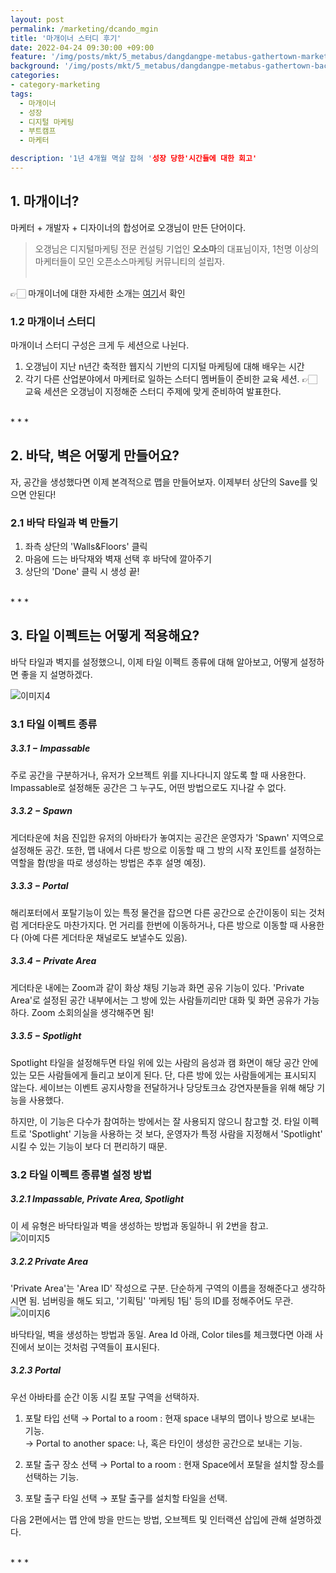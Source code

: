 ```yaml
---
layout: post
permalink: /marketing/dcando_mgin
title: '마개이너 스터디 후기'
date: 2022-04-24 09:30:00 +09:00
feature: '/img/posts/mkt/5_metabus/dangdangpe-metabus-gathertown-marketer-intern.jpeg'
background: '/img/posts/mkt/5_metabus/dangdangpe-metabus-gathertown-background.jpeg'
categories:
- category-marketing
tags:
  - 마개이너
  - 성장
  - 디지털 마케팅
  - 부트캠프
  - 마케터

description: '1년 4개월 멱살 잡혀 '성장 당한'시간들에 대한 회고'
---
```




## 1. 마개이너?
마케터 + 개발자 + 디자이너의 합성어로 오갱님이 만든 단어이다.
> 오갱님은 디지털마케팅 전문 컨설팅 기업인 <b>오소마</b>의 대표님이자, 1천명 이상의 마케터들이 모인 오픈소스마케팅 커뮤니티의 설립자. <br><br>

👉🏻 마개이너에 대한 자세한 소개는 [여기](https://ogaeng.com/introduce-mgin/)서 확인 <br>



### 1.2 마개이너 스터디
마개이너 스터디 구성은 크게 두 세션으로 나뉜다.
1. 오갱님이 지난 n년간 축적한 웹지식 기반의 디지털 마케팅에 대해 배우는 시간 <br>
2. 각기 다른 산업분야에서 마케터로 일하는 스터디 멤버들이 준비한 교육 세션.
👉🏻 교육 세션은 오갱님이 지정해준 스터디 주제에 맞게 준비하여 발표한다.


<br>
* * *
<br>


## 2. 바닥, 벽은 어떻게 만들어요?
자, 공간을 생성했다면 이제 본격적으로 맵을 만들어보자. 이제부터 상단의 Save를 잊으면 안된다!<br>




### 2.1  바닥 타일과 벽 만들기
1. 좌측 상단의 'Walls&Floors' 클릭<br>
2. 마음에 드는 바닥재와 벽재 선택 후 바닥에 깔아주기<br>
3. 상단의 'Done' 클릭 시 생성 끝!<br>

<br>
* * *
<br>


## 3. 타일 이펙트는 어떻게 적용해요?
 바닥 타일과 벽지를 설정했으니, 이제 타일 이펙트 종류에 대해 알아보고, 어떻게 설정하면 좋을 지 설명하겠다.<br>

 ![이미지4](/img/posts/mkt/5_metabus/metabus_atoz/ddp4.jpeg) <br>


### 3.1  타일 이펙트 종류

##### 3.3.1 −  Impassable<br>
주로 공간을 구분하거나, 유저가 오브젝트 위를 지나다니지 않도록 할 때 사용한다. Impassable로 설정해둔 공간은 그 누구도, 어떤 방법으로도 지나갈 수 없다.<br>


##### 3.3.2  −  Spawn
게더타운에 처음 진입한 유저의 아바타가 놓여지는 공간은 운영자가 'Spawn' 지역으로 설정해둔 공간. 또한, 맵 내에서 다른 방으로 이동할 때 그 방의 시작 포인트를 설정하는 역할을 함(방을 따로 생성하는 방법은 추후 설명 예정).<br>


##### 3.3.3  −  Portal
해리포터에서 포탈기능이 있는 특정 물건을 잡으면 다른 공간으로 순간이동이 되는 것처럼 게더타운도 마찬가지다. 먼 거리를 한번에 이동하거나, 다른 방으로 이동할 때 사용한다 (아예 다른 게더타운 채널로도 보낼수도 있음).<br>



##### 3.3.4  −  Private Area
게더타운 내에는 Zoom과 같이 화상 채팅 기능과 화면 공유 기능이 있다. 'Private Area'로 설정된 공간 내부에서는 그 방에 있는 사람들끼리만 대화 및 화면 공유가 가능하다. Zoom 소회의실을 생각해주면 됨!<br>



##### 3.3.5  −  Spotlight
Spotlight 타일을 설정해두면 타일 위에 있는 사람의 음성과 캠 화면이 해당 공간 안에 있는 모든 사람들에게 들리고 보이게 된다. 단, 다른 방에 있는 사람들에게는 표시되지 않는다. 세이브는 이벤트 공지사항을 전달하거나 당당토크쇼 강연자분들을 위해 해당 기능을 사용했다.<br>


하지만, 이 기능은 다수가 참여하는 방에서는 잘 사용되지 않으니 참고할 것. 타일 이펙트로 'Spotlight' 기능을 사용하는 것 보다, 운영자가 특정 사람을 지정해서 'Spotlight' 시킬 수 있는 기능이 보다 더 편리하기 때문.<br>





### 3.2  타일 이펙트 종류별 설정 방법


##### 3.2.1  Impassable, Private Area, Spotlight
이 세 유형은 바닥타일과 벽을 생성하는 방법과 동일하니 위 2번을 참고.<br>
![이미지5](/img/posts/mkt/5_metabus/metabus_atoz/ddp5.jpeg) <br>



##### 3.2.2  Private Area
'Private Area'는 'Area ID' 작성으로 구분. 단순하게 구역의 이름을 정해준다고 생각하시면 됨. 넘버링을 해도 되고, '기획팀' '마케팅 1팀' 등의 ID를 정해주어도 무관.<br>
![이미지6](/img/posts/mkt/5_metabus/metabus_atoz/ddp6.jpeg) <br>


바닥타일, 벽을 생성하는 방법과 동일. Area Id 아래, Color tiles를 체크했다면 아래 사진에서 보이는 것처럼 구역들이 표시된다.<br>


##### 3.2.3  Portal
우선 아바타를 순간 이동 시킬 포탈 구역을 선택하자.<br>


1. 포탈 타입 선택
        → Portal to a room : 현재 space 내부의 맵이나 방으로 보내는 기능.<br>
        →  Portal to another space: 나, 혹은 타인이 생성한 공간으로 보내는 기능.<br>

2. 포탈 출구 장소 선택
        → Portal to a room : 현재 Space에서 포탈을 설치할 장소를 선택하는 기능.<br>



3. 포탈 출구 타일 선택
        → 포탈 출구를 설치할 타일을 선택.<br>



다음 2편에서는 맵 안에 방을 만드는 방법, 오브젝트 및 인터랙션 삽입에 관해 설명하겠다.

<br>
* * *
<br>
